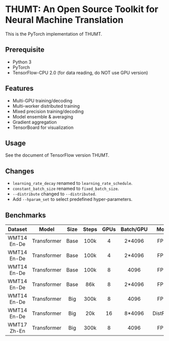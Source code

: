# THUMT: An Open Source Toolkit for Neural Machine Translation

This is the PyTorch implementation of THUMT.

## Prerequisite

* Python 3
* PyTorch
* TensorFlow-CPU 2.0 (for data reading, do NOT use GPU version)

## Features

* Multi-GPU training/decoding
* Multi-worker distributed training
* Mixed precision training/decoding
* Model ensemble & averaging
* Gradient aggregation
* TensorBoard for visualization

## Usage

See the document of TensorFlow version THUMT.

## Changes

* `learning_rate_decay` renamed to `learning_rate_schedule`.
* `constant_batch_size` renamed to `fixed_batch_size`.
* `--distribute` changed to `--distributed`.
* Add `--hparam_set` to select predefined hyper-parameters.

## Benchmarks

| Dataset   |   Model   | Size | Steps | GPUs | Batch/GPU |   Mode   |  BLEU  |
|:---------:|:---------:|:----:|:-----:|:----:|:---------:|:--------:|:------:|
|WMT14 En-De|Transformer| Base | 100k  |   4  |  2*4096   |   FP16   | 26.85  |
|WMT14 En-De|Transformer| Base | 100k  |   4  |  2*4096   |   FP32   | 26.91  |
|WMT14 En-De|Transformer| Base | 100k  |   8  |   4096    |   FP32   | 26.95  |
|WMT14 En-De|Transformer| Base |  86k  |   8  |  2*4096   |   FP32   | 27.21  |
|WMT14 En-De|Transformer| Big  | 300k  |   8  |   4096    |   FP16   | 28.71  |
|WMT14 En-De|Transformer| Big  |  20k  |  16  |  8*4096   | DistFP16 | 28.68  |
|WMT17 Zh-En|Transformer| Big  | 300k  |   8  |   4096    |   FP16   | 24.43  |
